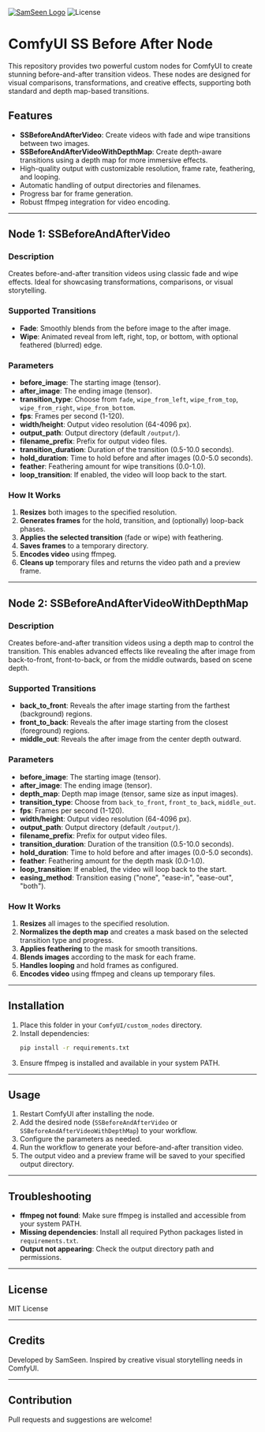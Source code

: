 [![SamSeen Logo](https://img.shields.io/badge/ComfyUI_SS_Before_After_Transition-by_SamSeen_Solutions-orange?style=for-the-badge)](https://github.com/MrSamSeen)
![License](https://img.shields.io/badge/License-MIT-green?style=for-the-badge)

# ComfyUI SS Before After Node

This repository provides two powerful custom nodes for ComfyUI to create stunning before-and-after transition videos. These nodes are designed for visual comparisons, transformations, and creative effects, supporting both standard and depth map-based transitions.

## Features

- **SSBeforeAndAfterVideo**: Create videos with fade and wipe transitions between two images.
- **SSBeforeAndAfterVideoWithDepthMap**: Create depth-aware transitions using a depth map for more immersive effects.
- High-quality output with customizable resolution, frame rate, feathering, and looping.
- Automatic handling of output directories and filenames.
- Progress bar for frame generation.
- Robust ffmpeg integration for video encoding.

---

## Node 1: SSBeforeAndAfterVideo

### Description

Creates before-and-after transition videos using classic fade and wipe effects. Ideal for showcasing transformations, comparisons, or visual storytelling.

### Supported Transitions

- **Fade**: Smoothly blends from the before image to the after image.
- **Wipe**: Animated reveal from left, right, top, or bottom, with optional feathered (blurred) edge.

### Parameters

- **before_image**: The starting image (tensor).
- **after_image**: The ending image (tensor).
- **transition_type**: Choose from `fade`, `wipe_from_left`, `wipe_from_top`, `wipe_from_right`, `wipe_from_bottom`.
- **fps**: Frames per second (1-120).
- **width/height**: Output video resolution (64-4096 px).
- **output_path**: Output directory (default `/output/`).
- **filename_prefix**: Prefix for output video files.
- **transition_duration**: Duration of the transition (0.5-10.0 seconds).
- **hold_duration**: Time to hold before and after images (0.0-5.0 seconds).
- **feather**: Feathering amount for wipe transitions (0.0-1.0).
- **loop_transition**: If enabled, the video will loop back to the start.

### How It Works

1. **Resizes** both images to the specified resolution.
2. **Generates frames** for the hold, transition, and (optionally) loop-back phases.
3. **Applies the selected transition** (fade or wipe) with feathering.
4. **Saves frames** to a temporary directory.
5. **Encodes video** using ffmpeg.
6. **Cleans up** temporary files and returns the video path and a preview frame.

---

## Node 2: SSBeforeAndAfterVideoWithDepthMap

### Description

Creates before-and-after transition videos using a depth map to control the transition. This enables advanced effects like revealing the after image from back-to-front, front-to-back, or from the middle outwards, based on scene depth.

### Supported Transitions

- **back_to_front**: Reveals the after image starting from the farthest (background) regions.
- **front_to_back**: Reveals the after image starting from the closest (foreground) regions.
- **middle_out**: Reveals the after image from the center depth outward.

### Parameters

- **before_image**: The starting image (tensor).
- **after_image**: The ending image (tensor).
- **depth_map**: Depth map image (tensor, same size as input images).
- **transition_type**: Choose from `back_to_front`, `front_to_back`, `middle_out`.
- **fps**: Frames per second (1-120).
- **width/height**: Output video resolution (64-4096 px).
- **output_path**: Output directory (default `/output/`).
- **filename_prefix**: Prefix for output video files.
- **transition_duration**: Duration of the transition (0.5-10.0 seconds).
- **hold_duration**: Time to hold before and after images (0.0-5.0 seconds).
- **feather**: Feathering amount for the depth mask (0.0-1.0).
- **loop_transition**: If enabled, the video will loop back to the start.
- **easing_method**: Transition easing ("none", "ease-in", "ease-out", "both").

### How It Works

1. **Resizes** all images to the specified resolution.
2. **Normalizes the depth map** and creates a mask based on the selected transition type and progress.
3. **Applies feathering** to the mask for smooth transitions.
4. **Blends images** according to the mask for each frame.
5. **Handles looping** and hold frames as configured.
6. **Encodes video** using ffmpeg and cleans up temporary files.

---

## Installation

1. Place this folder in your `ComfyUI/custom_nodes` directory.
2. Install dependencies:
   ```bash
   pip install -r requirements.txt
   ```
3. Ensure ffmpeg is installed and available in your system PATH.

---

## Usage

1. Restart ComfyUI after installing the node.
2. Add the desired node (`SSBeforeAndAfterVideo` or `SSBeforeAndAfterVideoWithDepthMap`) to your workflow.
3. Configure the parameters as needed.
4. Run the workflow to generate your before-and-after transition video.
5. The output video and a preview frame will be saved to your specified output directory.

---

## Troubleshooting

- **ffmpeg not found**: Make sure ffmpeg is installed and accessible from your system PATH.
- **Missing dependencies**: Install all required Python packages listed in `requirements.txt`.
- **Output not appearing**: Check the output directory path and permissions.

---

## License

MIT License

---

## Credits

Developed by SamSeen. Inspired by creative visual storytelling needs in ComfyUI.

---

## Contribution

Pull requests and suggestions are welcome!

